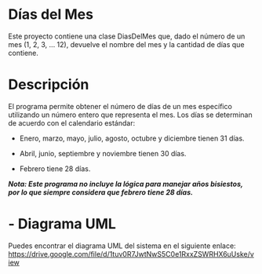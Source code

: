 # Días del Mes
Este proyecto contiene una clase DiasDelMes que, dado el número de un mes (1, 2, 3, ... 12), devuelve el nombre del mes y la cantidad de días que contiene.

# Descripción
El programa permite obtener el número de días de un mes específico utilizando un número entero que representa el mes. Los días se determinan de acuerdo con el calendario estándar:

- Enero, marzo, mayo, julio, agosto, octubre y diciembre tienen 31 días.

- Abril, junio, septiembre y noviembre tienen 30 días.

- Febrero tiene 28 días.

***Nota: Este programa no incluye la lógica para manejar años bisiestos, por lo que siempre considera que febrero tiene 28 días.***


# - Diagrama UML
Puedes encontrar el diagrama UML del sistema en el siguiente enlace: https://drive.google.com/file/d/1tuv0R7JwtNwS5C0e1RxxZSWRHX6uUske/view


